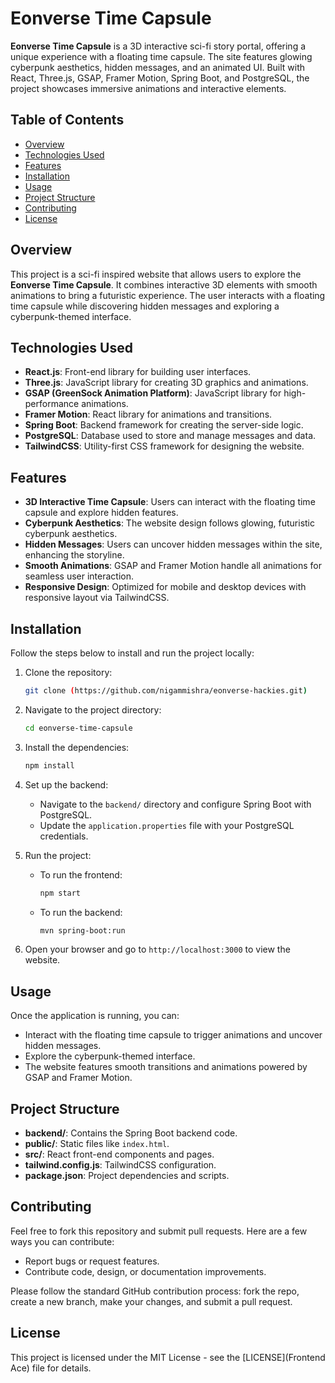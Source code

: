 # Eonverse Time Capsule

**Eonverse Time Capsule** is a 3D interactive sci-fi story portal, offering a unique experience with a floating time capsule. The site features glowing cyberpunk aesthetics, hidden messages, and an animated UI. Built with React, Three.js, GSAP, Framer Motion, Spring Boot, and PostgreSQL, the project showcases immersive animations and interactive elements.

## Table of Contents

- [Overview](#overview)
- [Technologies Used](#technologies-used)
- [Features](#features)
- [Installation](#installation)
- [Usage](#usage)
- [Project Structure](#project-structure)
- [Contributing](#contributing)
- [License](#license)

## Overview

This project is a sci-fi inspired website that allows users to explore the **Eonverse Time Capsule**. It combines interactive 3D elements with smooth animations to bring a futuristic experience. The user interacts with a floating time capsule while discovering hidden messages and exploring a cyberpunk-themed interface.

## Technologies Used

- **React.js**: Front-end library for building user interfaces.
- **Three.js**: JavaScript library for creating 3D graphics and animations.
- **GSAP (GreenSock Animation Platform)**: JavaScript library for high-performance animations.
- **Framer Motion**: React library for animations and transitions.
- **Spring Boot**: Backend framework for creating the server-side logic.
- **PostgreSQL**: Database used to store and manage messages and data.
- **TailwindCSS**: Utility-first CSS framework for designing the website.

## Features

- **3D Interactive Time Capsule**: Users can interact with the floating time capsule and explore hidden features.
- **Cyberpunk Aesthetics**: The website design follows glowing, futuristic cyberpunk aesthetics.
- **Hidden Messages**: Users can uncover hidden messages within the site, enhancing the storyline.
- **Smooth Animations**: GSAP and Framer Motion handle all animations for seamless user interaction.
- **Responsive Design**: Optimized for mobile and desktop devices with responsive layout via TailwindCSS.

## Installation

Follow the steps below to install and run the project locally:

1. Clone the repository:

    ```bash
    git clone (https://github.com/nigammishra/eonverse-hackies.git)
    ```

2. Navigate to the project directory:

    ```bash
    cd eonverse-time-capsule
    ```

3. Install the dependencies:

    ```bash
    npm install
    ```

4. Set up the backend:

    - Navigate to the `backend/` directory and configure Spring Boot with PostgreSQL.
    - Update the `application.properties` file with your PostgreSQL credentials.

5. Run the project:

    - To run the frontend:

        ```bash
        npm start
        ```

    - To run the backend:

        ```bash
        mvn spring-boot:run
        ```

6. Open your browser and go to `http://localhost:3000` to view the website.

## Usage

Once the application is running, you can:

- Interact with the floating time capsule to trigger animations and uncover hidden messages.
- Explore the cyberpunk-themed interface.
- The website features smooth transitions and animations powered by GSAP and Framer Motion.

## Project Structure


- **backend/**: Contains the Spring Boot backend code.
- **public/**: Static files like `index.html`.
- **src/**: React front-end components and pages.
- **tailwind.config.js**: TailwindCSS configuration.
- **package.json**: Project dependencies and scripts.

## Contributing

Feel free to fork this repository and submit pull requests. Here are a few ways you can contribute:

- Report bugs or request features.
- Contribute code, design, or documentation improvements.

Please follow the standard GitHub contribution process: fork the repo, create a new branch, make your changes, and submit a pull request.

## License

This project is licensed under the MIT License - see the [LICENSE](Frontend Ace) file for details.

